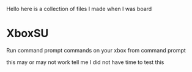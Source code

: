 Hello here is a collection of files I made when I was board
# XboxSU
Run command prompt commands on your xbox from command prompt

this may or may not work tell me I did not have time to test this
